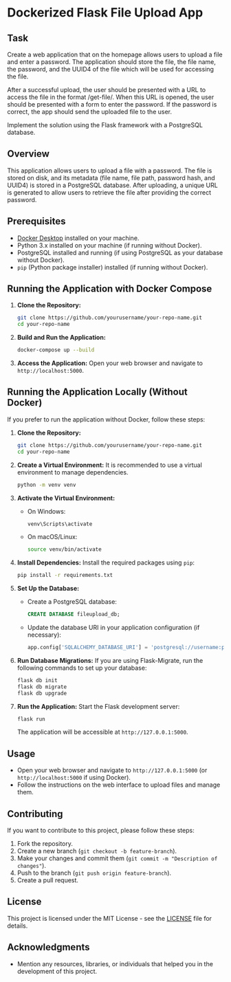 # Dockerized Flask File Upload App

## Task
Create a web application that on the homepage allows users to upload a file and enter a password. The application should store the file, the file name, the password, and the UUID4 of the file which will be used for accessing the file.

After a successful upload, the user should be presented with a URL to access the file in the format /get-file/<UUID4>. When this URL is opened, the user should be presented with a form to enter the password. If the password is correct, the app should send the uploaded file to the user.

Implement the solution using the Flask framework with a PostgreSQL database.

## Overview
This application allows users to upload a file with a password. The file is stored on disk, and its metadata (file name, file path, password hash, and UUID4) is stored in a PostgreSQL database. After uploading, a unique URL is generated to allow users to retrieve the file after providing the correct password.

## Prerequisites
- [Docker Desktop](https://www.docker.com/products/docker-desktop) installed on your machine.
- Python 3.x installed on your machine (if running without Docker).
- PostgreSQL installed and running (if using PostgreSQL as your database without Docker).
- `pip` (Python package installer) installed (if running without Docker).

## Running the Application with Docker Compose

1. **Clone the Repository:**
   ```bash
   git clone https://github.com/yourusername/your-repo-name.git
   cd your-repo-name
   ```

2. **Build and Run the Application:**
   ```bash
   docker-compose up --build
   ```

3. **Access the Application:**
   Open your web browser and navigate to `http://localhost:5000`.

## Running the Application Locally (Without Docker)

If you prefer to run the application without Docker, follow these steps:

1. **Clone the Repository:**
   ```bash
   git clone https://github.com/yourusername/your-repo-name.git
   cd your-repo-name
   ```

2. **Create a Virtual Environment:**
   It is recommended to use a virtual environment to manage dependencies.
   ```bash
   python -m venv venv
   ```

3. **Activate the Virtual Environment:**
   - On Windows:
     ```bash
     venv\Scripts\activate
     ```
   - On macOS/Linux:
     ```bash
     source venv/bin/activate
     ```

4. **Install Dependencies:**
   Install the required packages using `pip`:
   ```bash
   pip install -r requirements.txt
   ```

5. **Set Up the Database:**
   - Create a PostgreSQL database:
     ```sql
     CREATE DATABASE fileupload_db;
     ```
   - Update the database URI in your application configuration (if necessary):
     ```python
     app.config['SQLALCHEMY_DATABASE_URI'] = 'postgresql://username:password@localhost/fileupload_db'
     ```

6. **Run Database Migrations:**
   If you are using Flask-Migrate, run the following commands to set up your database:
   ```bash
   flask db init
   flask db migrate
   flask db upgrade
   ```

7. **Run the Application:**
   Start the Flask development server:
   ```bash
   flask run
   ```

   The application will be accessible at `http://127.0.0.1:5000`.

## Usage
- Open your web browser and navigate to `http://127.0.0.1:5000` (or `http://localhost:5000` if using Docker).
- Follow the instructions on the web interface to upload files and manage them.

## Contributing
If you want to contribute to this project, please follow these steps:
1. Fork the repository.
2. Create a new branch (`git checkout -b feature-branch`).
3. Make your changes and commit them (`git commit -m "Description of changes"`).
4. Push to the branch (`git push origin feature-branch`).
5. Create a pull request.

## License
This project is licensed under the MIT License - see the [LICENSE](LICENSE) file for details.

## Acknowledgments
- Mention any resources, libraries, or individuals that helped you in the development of this project.
